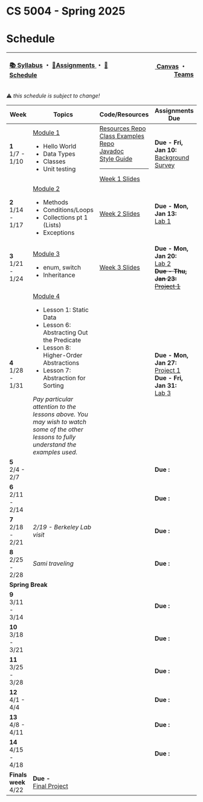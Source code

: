 # CS 5004 - Spring 2025
# Schedule

<!-- https://emojidb.org/warning-emojis?utm_source=user_search -->
<!-- https://gist.github.com/rxaviers/7360908 -->

<!-- Header -->
<table>
<thead>
<tr>
<th width="1000px">
<p align="left">
<a href="https://github.com/CS-5004-Spring-2025/Website/blob/main/Syllabus.md">📚 Syllabus</a> 
・
<a href="https://github.com/CS-5004-Spring-2025/Website/blob/main/Assignments.md">🎯Assignments </a>
・
<a href="https://github.com/CS-5004-Spring-2025/Website/blob/main/Schedule.md">📆Schedule </a>
</th>
</p>

<th width="500px">
<p align="right">
<a href="https://northeastern.instructure.com/courses/206427">
<img height="15" src="https://encrypted-tbn0.gstatic.com/images?q=tbn:ANd9GcS01M7s52LIEYfk7SBpDgMLW-EcwM1JzO3N1A&s"/> 
Canvas</a>  
・
<a href="https://teams.microsoft.com/l/team/19%3AYCGd8c06mCpPM0Vhh1QwLDxMrUZaDTLE3WjsQAXfRD41%40thread.tacv2/conversations?groupId=56de66f9-8448-4beb-98b5-7b8d7bbf193d&tenantId=a8eec281-aaa3-4dae-ac9b-9a398b9215e7"/><img height="15" src="https://cdn-dynmedia-1.microsoft.com/is/content/microsoftcorp/Icon-Teams-28x281?resMode=sharp2&op_usm=1.5,0.65,15,0&qlt=85"/> Teams</a></th>
</tr>
</thead>
</table>

:warning: <i>this schedule is subject to change!</i>

<table>
<thead>
<tr>
<th width="125px">Week</th>
<th width="225px">Topics</th>
<th width="1225px">Code/Resources</th>
<th width="225px">Assignments Due</th>
</tr>
</thead>

<!-- Week 1 -->
<tr>
<td>
<b>1</b><br/>
1/7 - 1/10
</td>

<!-- Topics -->
<td>
<a href="https://northeastern.instructure.com/courses/206427/pages/module-1-overview">Module 1</a><br/>
<ul>
<li>Hello World</li>
<li>Data Types</li>
<li>Classes</li>
<li>Unit testing</li>
</ul>
</td>

<!-- Resources -->
<td>
<a href="https://github.com/CS-5004-Spring-2025/Resources">Resources Repo</a><br/>
<a href="https://github.com/CS-5004-Spring-2025/examples">Class Examples Repo</a><br/>
<a href="https://docs.oracle.com/en/java/javase/23/docs/api/index.html">Javadoc</a><br/>
<a href="https://se-education.org/guides/conventions/java/intermediate.html">Style Guide</a><br/>
<hr/>
<a href="https://cs-5004-spring-2025.github.io/slides/week1">Week 1 Slides</a><br/>
</td>

<!-- Assignments -->
<td>
<b>Due - Fri, Jan 10:</b><br/>
<a href="https://forms.gle/6ztAr5tC98akL87QA">Background Survey</a><br/>
</td>
</tr>
<!------------------------------->
<!------------------------------->

<!-- Week 2 -->
<tr>
<td>
<b>2</b><br/>
1/14 - 1/17
</td>

<!-- Topics -->
<td>
<a href="https://northeastern.instructure.com/courses/206427/pages/module-2-overview">Module 2</a><br/>
<ul>
<li>Methods</li>
<li>Conditions/Loops</li>
<li>Collections pt 1 (Lists)</li>
<li>Exceptions</li>
</ul>
</td>

<!-- Resources -->
<td>
<a href="https://cs-5004-spring-2025.github.io/slides/week2">Week 2 Slides</a><br/>
</td>

<!-- Assignments -->
<td>
<!-- <b>Due - Mon, Jan 13:</b><br/><a href="">Lab 1 - TBA</a><br/> -->
<b>Due - Mon, Jan 13:</b><br/><a href="https://github.com/CS-5004-Spring-2025/Lab1/blob/main/README.md">Lab 1</a><br/>
</td>
</tr>
<!------------------------------->
<!------------------------------->

<!-- Week 3 -->
<tr>
<td>
<b>3</b><br/>
1/21 - 1/24
</td>

<!-- Topics -->
<td>
<a href="https://northeastern.instructure.com/courses/206427/pages/module-3-overview">Module 3</a><br/>
<ul>
<li>enum, switch</li>
<li>Inheritance</li>
</ul>
</td>

<!-- Resources -->
<td>
<a href="https://cs-5004-spring-2025.github.io/slides/week3">Week 3 Slides</a><br/>
</td>

<!-- Assignments -->
<td>
<b>Due - Mon, Jan 20:</b><br/><a href="https://github.com/CS-5004-Spring-2025/Lab2/blob/main/README.md">Lab 2</a><br/>
<s><b>Due - Thu, Jan 23:</b> <br/>
<a href="https://github.com/CS-5004-Spring-2025/Project1/blob/main/README.md">Project 1</a><br/></s>

</td>
</tr>
<!------------------------------->
<!------------------------------->

<!-- Week 4 -->
<tr>
<td>
<b>4</b><br/>
1/28 - 1/31
</td>

<!-- Topics -->
<td>
<a href="https://northeastern.instructure.com/courses/206427/pages/module-4-overview">Module 4</a><br/>
<ul>
<li>Lesson 1: Static Data</li>
<li>Lesson 6: Abstracting Out the Predicate</li>
<li>Lesson 8: Higher-Order Abstractions</li>
<li>Lesson 7: Abstraction for Sorting</li>
</ul>
<i>Pay particular attention to the lessons above. You may wish to watch some of the other lessons to fully understand the examples used.</i>
</td>

<!-- Resources -->
<td>

</td>

<!-- Assignments -->
<td>
<b>Due - Mon, Jan 27:</b><br/>
<a href="https://github.com/CS-5004-Spring-2025/Project1/blob/main/README.md">Project 1</a><br/>
<b>Due - Fri, Jan 31:</b><br/>
<a href="https://github.com/CS-5004-Spring-2025/Lab3/blob/main/README.md">Lab 3</a><br/>
</td>
</tr>
<!------------------------------->
<!------------------------------->

<!-- Week 5 -->
<tr>
<td>
<b>5</b><br/>
2/4 - 2/7
</td>

<!-- Topics -->
<td>
<!-- <a href="">Module</a><br/> -->
</td>

<!-- Resources -->
<td>

</td>

<!-- Assignments -->
<td>
<b>Due :</b><br/>
</td>
</tr>
<!------------------------------->
<!------------------------------->

<!-- Week 6 -->
<tr>
<td>
<b>6</b><br/>
2/11 - 2/14
</td>

<!-- Topics -->
<td>
<!-- <a href="">Module</a><br/> -->
</td>

<!-- Resources -->
<td>

</td>

<!-- Assignments -->
<td>
<b>Due :</b><br/>
</td>
</tr>
<!------------------------------->
<!------------------------------->


<!-- Week 7 -->
<tr>
<td>
<b>7</b><br/>
2/18 - 2/21
</td>

<!-- Topics -->
<td>
<i>2/19 - Berkeley Lab visit</i><br/>
<!-- <a href="">Module</a><br/> -->
</td>

<!-- Resources -->
<td>

</td>

<!-- Assignments -->
<td>
<b>Due :</b><br/>
</td>
</tr>
<!------------------------------->
<!------------------------------->

<!-- Week 8 -->
<tr>
<td>
<b>8</b><br/>
2/25 - 2/28
</td>

<!-- Topics -->
<td>
<i>Sami traveling</i>
<!-- <a href="">Module</a><br/> -->
</td>

<!-- Resources -->
<td>

</td>

<!-- Assignments -->
<td>
<b>Due :</b><br/>
</td>
</tr>
<!------------------------------->
<!------------------------------->

<!-- Spring Break -->
<tr>
<td colspan=4><b>Spring Break</b></td>
</tr>


<!-- Week 9 -->
<tr>
<td>
<b>9</b><br/>
3/11 - 3/14
</td>

<!-- Topics -->
<td>
<!-- <a href="">Module</a><br/> -->
</td>

<!-- Resources -->
<td>

</td>

<!-- Assignments -->
<td>
<b>Due :</b><br/>
</td>
</tr>
<!------------------------------->
<!------------------------------->

<!-- Week 10 -->
<tr>
<td>
<b>10</b><br/>
3/18 - 3/21
</td>

<!-- Topics -->
<td>
<!-- <a href="">Module</a><br/> -->
</td>

<!-- Resources -->
<td>

</td>

<!-- Assignments -->
<td>
<b>Due :</b><br/>
</td>
</tr>
<!------------------------------->
<!------------------------------->

<!-- Week 11 -->
<tr>
<td>
<b>11</b><br/>
3/25 - 3/28
</td>

<!-- Topics -->
<td>
<!-- <a href="">Module</a><br/> -->
</td>

<!-- Resources -->
<td>

</td>

<!-- Assignments -->
<td>
<b>Due :</b><br/>
</td>
</tr>
<!------------------------------->
<!------------------------------->

<!-- Week 12 -->
<tr>
<td>
<b>12</b><br/>
4/1 - 4/4
</td>

<!-- Topics -->
<td>
<!-- <a href="">Module</a><br/> -->
</td>

<!-- Resources -->
<td>

</td>

<!-- Assignments -->
<td>
<b>Due :</b><br/>
</td>
</tr>
<!------------------------------->
<!------------------------------->

<!-- Week 13 -->
<tr>
<td>
<b>13</b><br/>
4/8 - 4/11
</td>

<!-- Topics -->
<td>
<!-- <a href="">Module</a><br/> -->
</td>

<!-- Resources -->
<td>

</td>

<!-- Assignments -->
<td>
<b>Due :</b><br/>
</td>
</tr>
<!------------------------------->
<!------------------------------->

<!-- Week 14 -->
<tr>
<td>
<b>14</b><br/>
4/15 - 4/18
</td>

<!-- Topics -->
<td>
<!-- <a href="">Module</a><br/> -->
</td>

<!-- Resources -->
<td>

</td>

<!-- Assignments -->
<td>
<b>Due :</b><br/>
</td>
</tr>
<!------------------------------->
<!------------------------------->



<!-- Finals Week -->
<tr>
<td><b>Finals week</b><br/>4/22</td>
<td colspan=3><b>Due - </b><br/><a href="">Final Project</a><br/></td>
</tr>
</table>

